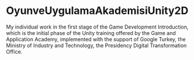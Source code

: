 # OyunveUygulamaAkademisiUnity2D
My individual work in the first stage of the Game Development Introduction, which is the initial phase of the Unity training offered by the Game and Application Academy, implemented with the support of Google Turkey, the Ministry of Industry and Technology, the Presidency Digital Transformation Office.
